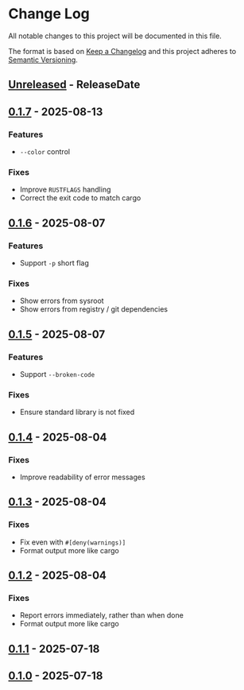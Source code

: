 # Change Log
All notable changes to this project will be documented in this file.

The format is based on [Keep a Changelog](http://keepachangelog.com/)
and this project adheres to [Semantic Versioning](http://semver.org/).

<!-- next-header -->
## [Unreleased] - ReleaseDate

## [0.1.7] - 2025-08-13

### Features

- `--color` control

### Fixes

- Improve `RUSTFLAGS` handling
- Correct the exit code to match cargo

## [0.1.6] - 2025-08-07

### Features

- Support `-p` short flag

### Fixes

- Show errors from sysroot
- Show errors from registry / git dependencies

## [0.1.5] - 2025-08-07

### Features

- Support `--broken-code`

### Fixes

- Ensure standard library is not fixed

## [0.1.4] - 2025-08-04

### Fixes

- Improve readability of error messages

## [0.1.3] - 2025-08-04

### Fixes

- Fix even with `#[deny(warnings)]`
- Format output more like cargo

## [0.1.2] - 2025-08-04

### Fixes

- Report errors immediately, rather than when done
- Format output more like cargo

## [0.1.1] - 2025-07-18

## [0.1.0] - 2025-07-18

<!-- next-url -->
[Unreleased]: https://github.com/crate-ci/cargo-fixit/compare/v0.1.7...HEAD
[0.1.7]: https://github.com/crate-ci/cargo-fixit/compare/v0.1.6...v0.1.7
[0.1.6]: https://github.com/crate-ci/cargo-fixit/compare/v0.1.5...v0.1.6
[0.1.5]: https://github.com/crate-ci/cargo-fixit/compare/v0.1.4...v0.1.5
[0.1.4]: https://github.com/crate-ci/cargo-fixit/compare/v0.1.3...v0.1.4
[0.1.3]: https://github.com/crate-ci/cargo-fixit/compare/v0.1.2...v0.1.3
[0.1.2]: https://github.com/crate-ci/cargo-fixit/compare/v0.1.1...v0.1.2
[0.1.1]: https://github.com/crate-ci/cargo-fixit/compare/v0.1.0...v0.1.1
[0.1.0]: https://github.com/crate-ci/cargo-fixit/compare/904e75e...v0.1.0
